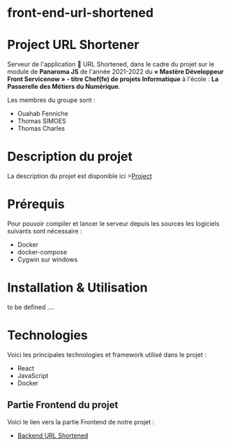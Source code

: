 # front-end-url-shortened

# Project URL Shortener
Serveur de l'application :notebook_with_decorative_cover: URL Shortened, dans le cadre du projet sur le module de **Panaroma JS** de l'année 2021-2022 du **« Mastère  Développeur Front Servicenow »  - titre Chef(fe) de projets Informatique** à l'école : **La Passerelle des Métiers du Numérique**.

Les membres du groupe sont :
- Ouahab Fenniche
- Thomas SIMOES
- Thomas Charles

# Description du projet

La description du projet est disponible ici >[Project](Project.md)

# Prérequis
Pour pouvoir compiler et lancer le serveur depuis les sources les logiciels suivants sont nécessaire :
- Docker
- docker-compose
- Cygwin sur windows

# Installation & Utilisation
to be defined ....

# Technologies

Voici les principales technologies et framework utilisé dans le projet :
- React
- JavaScript
- Docker


## Partie Frontend du projet

Voici le lien vers la partie Frontend de notre projet :
- [Backend URL Shortened](https://github.com/tcharles2201/back-end-url-shortened)
